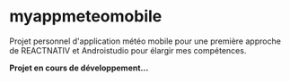 # myappmeteomobile

Projet personnel d'application météo mobile pour une première approche de REACTNATIV et Androistudio pour élargir mes compétences.<br>

**Projet en cours de développement...**
